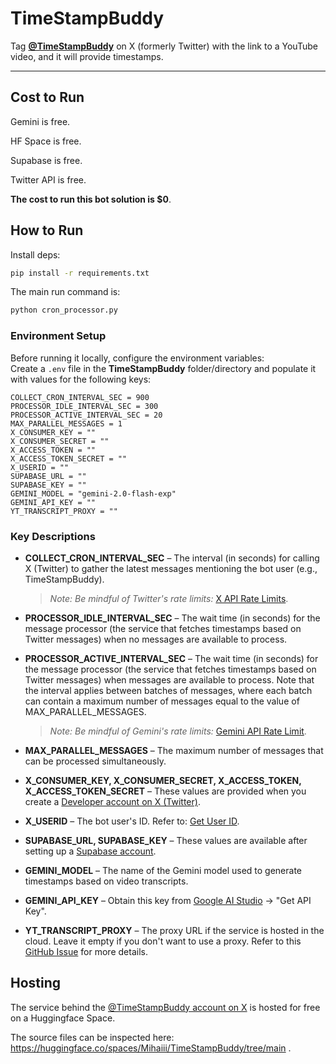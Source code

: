 # **TimeStampBuddy**

Tag [**@TimeStampBuddy**](https://x.com/timestampbuddy) on X (formerly Twitter) with the link to a YouTube video, and it will provide timestamps.

---
## **Cost to Run**

Gemini is free.

HF Space is free.

Supabase is free.

Twitter API is free.

**The cost to run this bot solution is $0**.

## **How to Run**

Install deps:
```bash
pip install -r requirements.txt
```

The main run command is:

```bash
python cron_processor.py
```

### **Environment Setup**

Before running it locally, configure the environment variables:  
Create a `.env` file in the **TimeStampBuddy** folder/directory and populate it with values for the following keys:  

```
COLLECT_CRON_INTERVAL_SEC = 900
PROCESSOR_IDLE_INTERVAL_SEC = 300
PROCESSOR_ACTIVE_INTERVAL_SEC = 20
MAX_PARALLEL_MESSAGES = 1
X_CONSUMER_KEY = ""
X_CONSUMER_SECRET = ""
X_ACCESS_TOKEN = ""
X_ACCESS_TOKEN_SECRET = ""
X_USERID = ""
SUPABASE_URL = ""
SUPABASE_KEY = ""
GEMINI_MODEL = "gemini-2.0-flash-exp"
GEMINI_API_KEY = ""
YT_TRANSCRIPT_PROXY = ""
```

### **Key Descriptions**

- **COLLECT_CRON_INTERVAL_SEC** – The interval (in seconds) for calling X (Twitter) to gather the latest messages mentioning the bot user (e.g., TimeStampBuddy).
  > *Note: Be mindful of Twitter's rate limits:* [X API Rate Limits](https://developer.x.com/en/docs/x-api/rate-limits).

- **PROCESSOR_IDLE_INTERVAL_SEC** – The wait time (in seconds) for the message processor (the service that fetches timestamps based on Twitter messages) when no messages are available to process.

- **PROCESSOR_ACTIVE_INTERVAL_SEC** – The wait time (in seconds) for the message processor (the service that fetches timestamps based on Twitter messages) when messages are available to process. Note that the interval applies between batches of messages, where each batch can contain a maximum number of messages equal to the value of MAX_PARALLEL_MESSAGES.
  > *Note: Be mindful of Gemini's rate limits:* [Gemini API Rate Limit](https://ai.google.dev/pricing).

- **MAX_PARALLEL_MESSAGES** – The maximum number of messages that can be processed simultaneously.  

- **X_CONSUMER_KEY, X_CONSUMER_SECRET, X_ACCESS_TOKEN, X_ACCESS_TOKEN_SECRET** – These values are provided when you create a [Developer account on X (Twitter)](https://developer.x.com/en).

- **X_USERID** – The bot user's ID. Refer to: [Get User ID](https://developer.x.com/en/docs/x-api/users/lookup/api-reference/get-users-id).

- **SUPABASE_URL, SUPABASE_KEY** – These values are available after setting up a [Supabase account](https://supabase.com/).

- **GEMINI_MODEL** – The name of the Gemini model used to generate timestamps based on video transcripts.

- **GEMINI_API_KEY** – Obtain this key from [Google AI Studio](https://aistudio.google.com/library) → "Get API Key".

- **YT_TRANSCRIPT_PROXY** – The proxy URL if the service is hosted in the cloud. Leave it empty if you don't want to use a proxy. Refer to this [GitHub Issue](https://github.com/jdepoix/youtube-transcript-api/issues/303) for more details.
  
## **Hosting**

The service behind the [@TimeStampBuddy account on X](https://x.com/timestampbuddy) is hosted for free on a Huggingface Space. 

The source files can be inspected here: https://huggingface.co/spaces/Mihaiii/TimeStampBuddy/tree/main .
